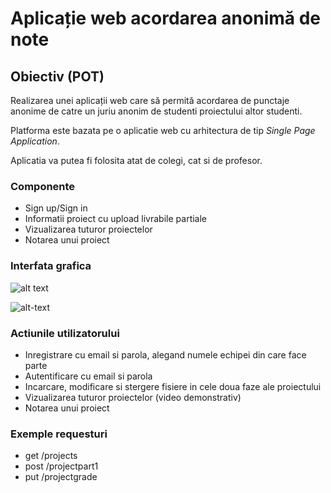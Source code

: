 # Aplicație web acordarea anonimă de note

## Obiectiv (POT)
Realizarea unei aplicații web care să permită acordarea de punctaje anonime de catre un juriu anonim de studenti proiectului altor studenti.


Platforma este bazata pe o aplicatie web cu arhitectura de tip *Single Page Application*. 

Aplicatia va putea fi folosita atat de colegi, cat si de profesor.

### Componente

* Sign up/Sign in
* Informatii proiect cu upload livrabile partiale
* Vizualizarea tuturor proiectelor
* Notarea unui proiect 

### Interfata grafica

![alt text](https://raw.githubusercontent.com/banuke96/proiectWeb/master/docs/flow1jpg.jpg)

![alt-text](https://raw.githubusercontent.com/banuke96/proiectWeb/master/docs/flow2jpg.jpg)


### Actiunile utilizatorului
 * Inregistrare cu email si parola, alegand numele echipei din care face parte
 * Autentificare cu email si parola
 * Incarcare, modificare si stergere fisiere in cele doua faze ale proiectului  
 * Vizualizarea tuturor proiectelor (video demonstrativ)
 * Notarea unui proiect
 
### Exemple requesturi
 * get /projects
 * post /projectpart1
 * put /projectgrade
 
